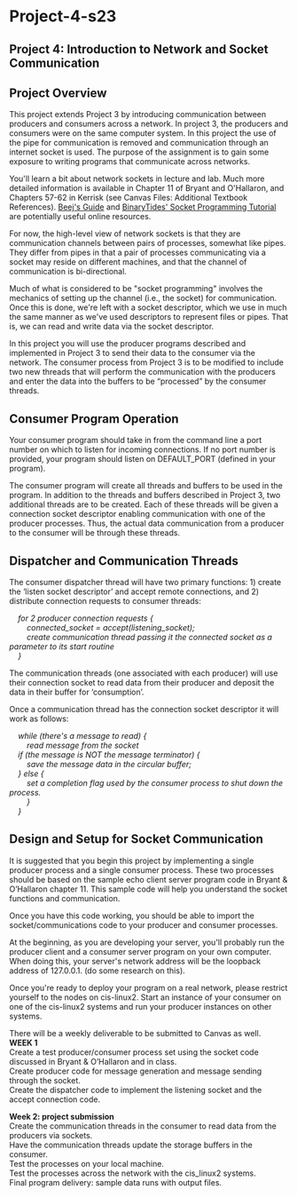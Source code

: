 # Project-4-s23
## Project 4: Introduction to Network and Socket Communication  
## Project Overview  
This project extends Project 3 by introducing communication between producers and consumers across a network. In project 3, the producers and consumers were on the same computer system. In this project the use of the pipe for communication is removed and communication through an internet socket is used. The purpose of the assignment is to gain some exposure to writing programs that communicate across networks.

You'll learn a bit about network sockets in lecture and lab. Much more detailed information is available in Chapter 11 of Bryant and O'Hallaron, and Chapters 57-62 in Kerrisk (see Canvas Files: Additional Textbook References). [Beej's Guide](https://beej.us/guide/bgnet/) and [BinaryTides' Socket Programming Tutorial](https://www.binarytides.com/socket-programming-c-linux-tutorial/) are potentially useful online resources.

For now, the high-level view of network sockets is that they are communication channels between pairs of processes, somewhat like pipes. They differ from pipes in that a pair of processes communicating via a socket may reside on different machines, and that the channel of communication is bi-directional.

Much of what is considered to be "socket programming" involves the mechanics of setting up the channel (i.e., the socket) for communication. Once this is done, we're left with a socket descriptor, which we use in much the same manner as we've used descriptors to represent files or pipes. That is, we can read and write data via the socket descriptor.

In this project you will use the producer programs described and implemented in Project 3 to send their data to the consumer via the network. The consumer process from Project 3 is to be modified to include two new threads that will perform the communication with the producers and enter the data into the buffers to be “processed” by the consumer threads.

## Consumer Program Operation  
Your consumer program should take in from the command line a port number on which to listen for incoming connections. If no port number is provided, your program should listen on DEFAULT_PORT (defined in your program).

The consumer program will create all threads and buffers to be used in the program. In addition to the threads and buffers described in Project 3, two additional threads are to be created. Each of these threads will be given a connection socket descriptor enabling communication with one of the producer processes. Thus, the actual data communication from a producer to the consumer will be through these threads.



## Dispatcher and Communication Threads  
The consumer dispatcher thread will have two primary functions: 1) create the ‘listen socket descriptor’ and accept remote connections, and 2) distribute connection requests to consumer threads:  

*&nbsp;&nbsp;&nbsp;&nbsp;for 2 producer connection requests {  
    &nbsp;&nbsp;&nbsp;&nbsp;&nbsp;&nbsp;&nbsp;&nbsp;connected_socket = accept(listening_socket);  
    &nbsp;&nbsp;&nbsp;&nbsp;&nbsp;&nbsp;&nbsp;&nbsp;create communication thread passing it the connected socket as a parameter to its start routine  
&nbsp;&nbsp;&nbsp;&nbsp;}*  

The communication threads (one associated with each producer) will use their connection socket to read data from their producer and deposit the data in their buffer for ‘consumption’.   

Once a communication thread has the connection socket descriptor it will work as follows:  

*&nbsp;&nbsp;&nbsp;&nbsp;while (there's a message to read) {  
        &nbsp;&nbsp;&nbsp;&nbsp;&nbsp;&nbsp;&nbsp;&nbsp;read message from the socket  
        &nbsp;&nbsp;&nbsp;&nbsp;if (the message is NOT the message terminator) {  
            &nbsp;&nbsp;&nbsp;&nbsp;&nbsp;&nbsp;&nbsp;&nbsp;save the message data in the circular buffer;  
        &nbsp;&nbsp;&nbsp;&nbsp;} else {  
            &nbsp;&nbsp;&nbsp;&nbsp;&nbsp;&nbsp;&nbsp;&nbsp;set a completion flag used by the consumer process to shut down the process.  
        &nbsp;&nbsp;&nbsp;&nbsp;&nbsp;&nbsp;&nbsp;&nbsp;}  
&nbsp;&nbsp;&nbsp;&nbsp;}*  


## Design and Setup for Socket Communication  
It is suggested that you begin this project by implementing a single producer process and a single consumer process. These two processes should be based on the sample echo client server program code in Bryant & O’Hallaron chapter 11. This sample code will help you understand the socket functions and communication.  

Once you have this code working, you should be able to import the socket/communications code to your producer and consumer processes.  

At the beginning, as you are developing your server, you'll probably run the producer client and a consumer server program on your own computer. When doing this, your server's network address will be the loopback address of 127.0.0.1. (do some research on this).  

Once you're ready to deploy your program on a real network, please restrict yourself to the nodes on cis-linux2. Start an instance of your consumer on one of the cis-linux2 systems and run your producer instances on other systems.  

There will be a weekly deliverable to be submitted to Canvas as well.  
**WEEK 1**  
Create a test producer/consumer process set using the socket code discussed in Bryant & O’Hallaron and in class.  
Create producer code for message generation and message sending through the socket.  
Create the dispatcher code to implement the listening socket and the accept connection code.  


**Week 2: project submission**  
Create the communication threads in the consumer to read data from the producers via sockets.  
Have the communication threads update the storage buffers in the consumer.  
Test the processes on your local machine.  
Test the processes across the network with the cis_linux2 systems.  
Final program delivery: sample data runs with output files.  

